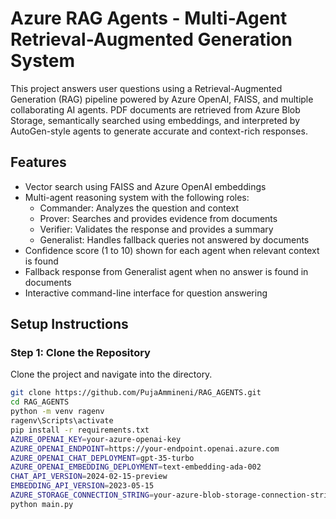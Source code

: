 # Azure RAG Agents - Multi-Agent Retrieval-Augmented Generation System

This project answers user questions using a Retrieval-Augmented Generation (RAG) pipeline powered by Azure OpenAI, FAISS, and multiple collaborating AI agents. PDF documents are retrieved from Azure Blob Storage, semantically searched using embeddings, and interpreted by AutoGen-style agents to generate accurate and context-rich responses.

## Features

- Vector search using FAISS and Azure OpenAI embeddings
- Multi-agent reasoning system with the following roles:
  - Commander: Analyzes the question and context
  - Prover: Searches and provides evidence from documents
  - Verifier: Validates the response and provides a summary
  - Generalist: Handles fallback queries not answered by documents
- Confidence score (1 to 10) shown for each agent when relevant context is found
- Fallback response from Generalist agent when no answer is found in documents
- Interactive command-line interface for question answering


## Setup Instructions

### Step 1: Clone the Repository

Clone the project and navigate into the directory.

```bash
git clone https://github.com/PujaAmmineni/RAG_AGENTS.git
cd RAG_AGENTS
python -m venv ragenv
ragenv\Scripts\activate
pip install -r requirements.txt
AZURE_OPENAI_KEY=your-azure-openai-key
AZURE_OPENAI_ENDPOINT=https://your-endpoint.openai.azure.com
AZURE_OPENAI_CHAT_DEPLOYMENT=gpt-35-turbo
AZURE_OPENAI_EMBEDDING_DEPLOYMENT=text-embedding-ada-002
CHAT_API_VERSION=2024-02-15-preview
EMBEDDING_API_VERSION=2023-05-15
AZURE_STORAGE_CONNECTION_STRING=your-azure-blob-storage-connection-string
python main.py

